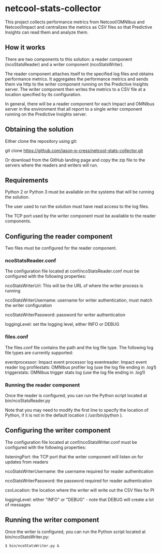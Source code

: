 # netcool-stats-collector

This project collects performance metrics from Netcool/OMNIbus and Netcool/Impact and centralizes
the metrics as CSV files so that Predictive Insights can read them and analyze them.

## How it works

There are two components to this solution: a reader component (ncoStatsReader) and a writer
component (ncoStatsWriter).

The reader component attaches itself to the specified log files and obtains performance metrics.
It aggregates the performance metrics and sends them via http to the writer component running on 
the Predictive Insights server. The writer component then writes the metrics to a CSV file at a
location specified by its configuration.

In general, there will be a reader component for each Impact and OMNIbus server in the environment
that all report to a single writer component running on the Predictive Insights server.

## Obtaining the solution

Either clone the repository using git:

git clone https://github.com/jason-p-cress/netcool-stats-collector.git

Or download from the GitHub landing page and copy the zip file to the servers where the readers
and writers will run.

## Requirements

Python 2 or Python 3 must be available on the systems that will be running the solution.

The user used to run the solution must have read access to the log files.

The TCP port used by the writer component must be available to the reader components.

## Configuring the reader component

Two files must be configured for the reader component.

### ncoStatsReader.conf

The configuration file located at conf/ncoStatsReader.conf must be configured with the following
properties:

ncoStatsWriterUrl: This will be the URL of where the writer process is running

ncoStatsWriterUsername: username for writer authentication, must match the writer configuration

ncoStatsWriterPassword: password for writer authentication

loggingLevel: set the logging level, either INFO or DEBUG

### files.conf

The files.conf file contains the path and the log file type. The following log file types are
currently supported:

eventprocessor: Impact event processor log
eventreader: Impact event reader log
profilestats: OMNIbus profiler log (use the log file ending in .log1)
triggerstats: OMNIbus trigger stats log (use the log file ending in .log1)


### Running the reader component

Once the reader is configured, you can run the Python script located at bin/ncoStatsReader.py

Note that you may need to modify the first line to specify the location of Python, if it is
not in the default location ( /usr/bin/python ).

## Configuring the writer component

The configuration file located at conf/ncoStatsWriter.conf must be configured with the following
properties:

listeningPort: the TCP port that the writer component will listen on for updates from readers

ncoStatsWriterUsername: the username required for reader authentication

ncoStatsWriterPassword: the password required for reader authentication

csvLocation: the location where the writer will write out the CSV files for PI

loggingLevel: either "INFO" or "DEBUG" - note that DEBUG will create a lot of messages

## Running the writer component

Once the writer is configured, you can run the Python script located at bin/ncoStatsWriter.py:

```
$ bin/ncoStatsWriter.py &
```

